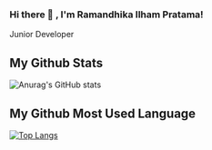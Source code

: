 ### Hi there 👋 , I'm Ramandhika Ilham Pratama!

Junior Developer

## My Github Stats
![Anurag's GitHub stats](https://github-readme-stats.vercel.app/api?username=ramandhika-dev&show_icons=true)
<!-- [![Top Langs](https://github-readme-stats.vercel.app/api/top-langs/?username=ramandhika-dev)](https://github.com/ramandhika-dev/github-readme-stats) -->
## My Github Most Used Language
[![Top Langs](https://github-readme-stats.vercel.app/api/top-langs/?username=ramandhika-dev&langs_count=8)](https://github.com/ramandhika-dev/github-readme-stats)
<!-- [![willianrod's wakatime stats](https://github-readme-stats.vercel.app/api/wakatime?username=ramandhika-dev)](https://github.com/anuraghazra/github-readme-stats) -->

<!-- <img src="https://github-readme-stats.vercel.app/api/top-langs/?username=ramandhika-dev&theme=vue"> -->

